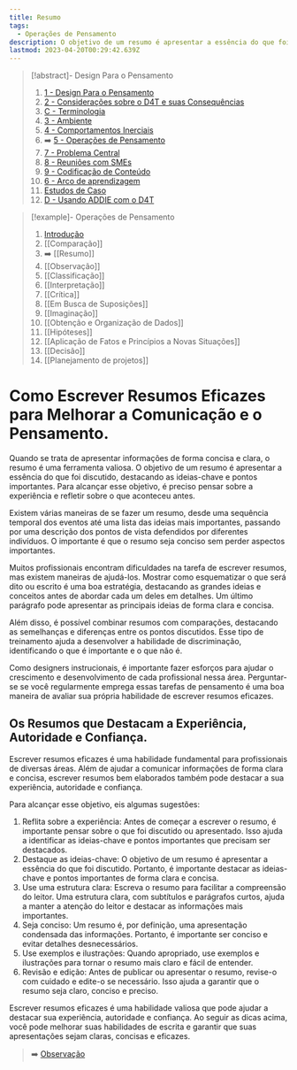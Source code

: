 ```yaml
---
title: Resumo
tags:
  - Operações de Pensamento
description: O objetivo de um resumo é apresentar a essência do que foi discutido, destacando as ideias-chave e pontos importantes.
lastmod: 2023-04-20T00:29:42.639Z
---
```


>[!abstract]- Design Para o Pensamento
>
>1. [1 - Design Para o Pensamento](1%20-%20Design%20Para%20o%20Pensamento.md)
>2. [2 - Considerações sobre o D4T e suas Consequências](2%20-%20Considerações%20sobre%20o%20D4T%20e%20suas%20Consequências.md)
>3. [C - Terminologia](C%20-%20Terminologia.md)
>4. [3 - Ambiente](3%20-%20Ambiente.md)
>5. [4 - Comportamentos Inerciais](4%20-%20Comportamentos%20Inerciais.md)
>6. ➡️ [5 - Operações de Pensamento](5%20-%20Operações%20de%20Pensamento.md)
>5. [7 - Problema Central](7%20-%20Problema%20Central.md)
>6. [8 - Reuniões com SMEs](8%20-%20Reuniões%20com%20SMEs.md)
>7. [9 - Codificação de Conteúdo](9%20-%20Codificação%20de%20Conteúdo.md)
>8. [6 - Arco de aprendizagem](6%20-%20Arco%20de%20aprendizagem.md)
>9. [Estudos de Caso](Estudos%20de%20Caso.md)
>10. [D - Usando ADDIE com o D4T](D%20-%20Usando%20ADDIE%20com%20o%20D4T.md)

>[!example]- Operações de Pensamento
>
>1. [Introdução](5%20-%20Operações%20de%20Pensamento.md)
>2. [[Comparação]]
>3. ➡️ [[Resumo]]
>4. [[Observação]]
>5. [[Classificação]]
>6. [[Interpretação]]
>7. [[Crítica]]
>8. [[Em Busca de Suposições]]
>9. [[Imaginação]]
>10. [[Obtenção e Organização de Dados]]
>11. [[Hipóteses]]
>12. [[Aplicação de Fatos e Princípios a Novas Situações]]
>13. [[Decisão]]
>14. [[Planejamento de projetos]]


# Como Escrever Resumos Eficazes para Melhorar a Comunicação e o Pensamento.

Quando se trata de apresentar informações de forma concisa e clara, o resumo é uma ferramenta valiosa. O objetivo de um resumo é apresentar a essência do que foi discutido, destacando as ideias-chave e pontos importantes. Para alcançar esse objetivo, é preciso pensar sobre a experiência e refletir sobre o que aconteceu antes.

Existem várias maneiras de se fazer um resumo, desde uma sequência temporal dos eventos até uma lista das ideias mais importantes, passando por uma descrição dos pontos de vista defendidos por diferentes indivíduos. O importante é que o resumo seja conciso sem perder aspectos importantes.

Muitos profissionais encontram dificuldades na tarefa de escrever resumos, mas existem maneiras de ajudá-los. Mostrar como esquematizar o que será dito ou escrito é uma boa estratégia, destacando as grandes ideias e conceitos antes de abordar cada um deles em detalhes. Um último parágrafo pode apresentar as principais ideias de forma clara e concisa.

Além disso, é possível combinar resumos com comparações, destacando as semelhanças e diferenças entre os pontos discutidos. Esse tipo de treinamento ajuda a desenvolver a habilidade de discriminação, identificando o que é importante e o que não é.

Como designers instrucionais, é importante fazer esforços para ajudar o crescimento e desenvolvimento de cada profissional nessa área. Perguntar-se se você regularmente emprega essas tarefas de pensamento é uma boa maneira de avaliar sua própria habilidade de escrever resumos eficazes.

## Os Resumos que Destacam a Experiência, Autoridade e Confiança.

Escrever resumos eficazes é uma habilidade fundamental para profissionais de diversas áreas. Além de ajudar a comunicar informações de forma clara e concisa, escrever resumos bem elaborados também pode destacar a sua experiência, autoridade e confiança.

Para alcançar esse objetivo, eis algumas sugestões:

1.  Reflita sobre a experiência: Antes de começar a escrever o resumo, é importante pensar sobre o que foi discutido ou apresentado. Isso ajuda a identificar as ideias-chave e pontos importantes que precisam ser destacados.
2.  Destaque as ideias-chave: O objetivo de um resumo é apresentar a essência do que foi discutido. Portanto, é importante destacar as ideias-chave e pontos importantes de forma clara e concisa.    
3.  Use uma estrutura clara: Escreva o resumo para facilitar a compreensão do leitor. Uma estrutura clara, com subtítulos e parágrafos curtos, ajuda a manter a atenção do leitor e destacar as informações mais importantes.    
4.  Seja conciso: Um resumo é, por definição, uma apresentação condensada das informações. Portanto, é importante ser conciso e evitar detalhes desnecessários.    
5.  Use exemplos e ilustrações: Quando apropriado, use exemplos e ilustrações para tornar o resumo mais claro e fácil de entender.    
6.  Revisão e edição: Antes de publicar ou apresentar o resumo, revise-o com cuidado e edite-o se necessário. Isso ajuda a garantir que o resumo seja claro, conciso e preciso.    

Escrever resumos eficazes é uma habilidade valiosa que pode ajudar a destacar sua experiência, autoridade e confiança. Ao seguir as dicas acima, você pode melhorar suas habilidades de escrita e garantir que suas apresentações sejam claras, concisas e eficazes.

> ➡️ [Observação](Observação.md)